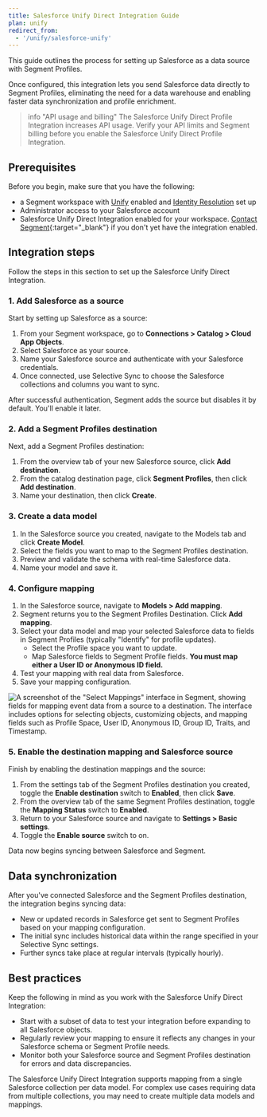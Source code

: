 ```yaml
---
title: Salesforce Unify Direct Integration Guide
plan: unify
redirect_from:
  - '/unify/salesforce-unify'
---
```


This guide outlines the process for setting up Salesforce as a data source with Segment Profiles. 

Once configured, this integration lets you send Salesforce data directly to Segment Profiles, eliminating the need for a data warehouse and enabling faster data synchronization and profile enrichment.

> info "API usage and billing"
> The Salesforce Unify Direct Profile Integration increases API usage. Verify your API limits and Segment billing before you enable the Salesforce Unify Direct Profile Integration.

## Prerequisites

Before you begin, make sure that you have the following:

- a Segment workspace with [Unify](/docs/unify/) enabled and [Identity Resolution](/docs/unify/identity-resolution/) set up
- Administrator access to your Salesforce account
- Salesforce Unify Direct Integration enabled for your workspace. [Contact Segment](https://segment.com/help/contact/){:target="_blank"} if you don't yet have the integration enabled.

## Integration steps

Follow the steps in this section to set up the Salesforce Unify Direct Integration.

### 1. Add Salesforce as a source

Start by setting up Salesforce as a source:

1. From your Segment workspace, go to **Connections > Catalog > Cloud App Objects**.
2. Select Salesforce as your source.
3. Name your Salesforce source and authenticate with your Salesforce credentials.
4. Once connected, use Selective Sync to choose the Salesforce collections and columns you want to sync.

After successful authentication, Segment adds the source but disables it by default. You'll enable it later. 

### 2. Add a Segment Profiles destination

Next, add a Segment Profiles destination:

1. From the overview tab of your new Salesforce source, click **Add destination**.
2. From the catalog destination page, click **Segment Profiles**, then click **Add destination**.
3. Name your destination, then click **Create**.

### 3. Create a data model

1. In the Salesforce source you created, navigate to the Models tab and click **Create Model**.
3. Select the fields you want to map to the Segment Profiles destination.
4. Preview and validate the schema with real-time Salesforce data.
5. Name your model and save it.

### 4. Configure mapping

1. In the Salesforce source, navigate to **Models > Add mapping**.
2. Segment returns you to the Segment Profiles Destination. Click **Add mapping**.
2. Select your data model and map your selected Salesforce data to fields in Segment Profiles (typically "Identify" for profile updates).
   - Select the Profile space you want to update.
   - Map Salesforce fields to Segment Profile fields. **You must map either a User ID or Anonymous ID field.**
4. Test your mapping with real data from Salesforce.
5. Save your mapping configuration.

![A screenshot of the "Select Mappings" interface in Segment, showing fields for mapping event data from a source to a destination. The interface includes options for selecting objects, customizing objects, and mapping fields such as Profile Space, User ID, Anonymous ID, Group ID, Traits, and Timestamp.](./images/select_mappings.png)

### 5. Enable the destination mapping and Salesforce source

Finish by enabling the destination mappings and the source:

1. From the settings tab of the Segment Profiles destination you created, toggle the **Enable destination** switch to **Enabled**, then click **Save**. 
2. From the overview tab of the same Segment Profiles destination, toggle the **Mapping Status** switch to **Enabled**.
3. Return to your Salesforce source and navigate to **Settings > Basic settings**.
4. Toggle the **Enable source** switch to on.

Data now begins syncing between Salesforce and Segment.

## Data synchronization

After you've connected Salesforce and the Segment Profiles destination, the integration begins syncing data:

- New or updated records in Salesforce get sent to Segment Profiles based on your mapping configuration.
- The initial sync includes historical data within the range specified in your Selective Sync settings.
- Further syncs take place at regular intervals (typically hourly).

## Best practices

Keep the following in mind as you work with the Salesforce Unify Direct Integration:

- Start with a subset of data to test your integration before expanding to all Salesforce objects.
- Regularly review your mapping to ensure it reflects any changes in your Salesforce schema or Segment Profile needs.
- Monitor both your Salesforce source and Segment Profiles destination for errors and data discrepancies.

The Salesforce Unify Direct Integration supports mapping from a single Salesforce collection per data model. For complex use cases requiring data from multiple collections, you may need to create multiple data models and mappings.